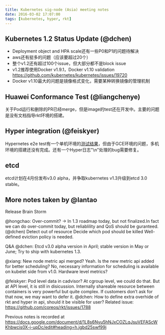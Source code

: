 ```yaml
---
title: Kubernetes sig-node (Asia) meeting notes
date: 2016-03-02 17:07:00
tags: [kubernetes, hyper, rkt]
---
```


## Kubernetes 1.2 Status Update (@dchen)

* Deployment object and HPA scale还有一些P0和P1的问题待解决
* aws还有挺多的问题（应该要超过20个）
* 整个v1.2还有超过100个issue，但大部分都不是block issue
* v1.2推荐使用Docker v1.9.1，Docker v1.10 validation <https://github.com/kubernetes/kubernetes/issues/19720>
* Docker v1.10最大的问题是镜像格式变化，需要某种转换镜像的管理机制

## Huawei Conformance Test (@liangchenye)

关于Pod运行和删除的PR已经merge，但是image的test还在开发中。主要的问题是没有文档指导rkt环境的搭建。

## Hyper integration (@feiskyer)

Hypernetes e2e test有一个单机环境的[测试结果](https://gist.github.com/feiskyer/ecb7eab17ef41f134353)，但由于GCE环境的问题，多机环境的搭建还没有完成。还有一个Hyper日志"\n"处理的bug需要修复。

## etcd

etcd计划在4月份发布v3.0 alpha，并争取kubernetes v1.3升级到etcd 3.0 stable。

## More notes taken by @lantao

Release Brain Storm

@hongchao: Over-commit? -> In 1.3 roadmap today, but not finalized.In fact we can do over-commit today, but reliablility and QoS should be guranteed.(@dchen)
Detect out of resource
Decide which pod should be killed
Well-defined eviction policy is needed.

Q&A
@dchen: Etcd v3.0 alpha version in April; stable version in May or June; Try to ship with kubernetes 1.3.

@xiang: 
New node metric api merged? Yeah.
Is the new metric api added for better scheduling? No, necessary information for scheduling is available on kubelet side from v1.0.
Hardware level metrics?

@feiskyer: Pod level data in cadvisor? At cgroup level, we could do that. But at API level, it is still in disicussion. Internally shareable resource between containers is very powerful but quite complex. If customers don’t ask for that now, we may want to defer it. @dchen: How to define extra overhide of rkt and hyper in api, should it be visible for user?
Related issue: https://github.com/coreos/rkt/issues/1788

Previous notes is recorded at <https://docs.google.com/document/d/1L8s6Nyu5hNJxCOZLqJsuVEFAScWKhbwcis0X-j-upDc/edit#heading=h.jgbd25swf99j>